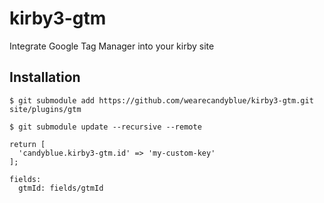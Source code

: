 # kirby3-gtm
Integrate Google Tag Manager into your kirby site

## Installation
```$ git submodule add https://github.com/wearecandyblue/kirby3-gtm.git site/plugins/gtm ```

``` $ git submodule update --recursive --remote ```

```
return [
  'candyblue.kirby3-gtm.id' => 'my-custom-key'
];
```

```
fields:
  gtmId: fields/gtmId
```
